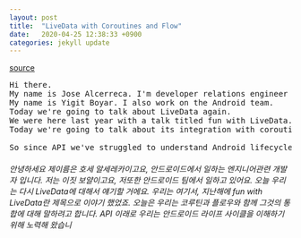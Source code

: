 ```yaml
---
layout: post
title:  "LiveData with Coroutines and Flow"
date:   2020-04-25 12:38:33 +0900
categories: jekyll update
---
```

[source](https://www.youtube.com/watch?v=B8ppnjGPAGE)



<pre>
Hi there.   
My name is Jose Alcerreca. I'm developer relations engineer working on Android.   
My name is Yigit Boyar. I also work on the Android team.   
Today we're going to talk about LiveData again.   
We were here last year with a talk titled fun with LiveData.   
Today we're going to talk about its integration with coroutines and with Flow.   

So since API we've struggled to understand Android lifecycles.   
</pre>

<h6>
안녕하세요 제이름은 호세 알세레카이고요, 안드로이드에서 일하는 엔지니어관련 개발자 입니다.   
저는 이짓 보얄이고요, 저또한 안드로이드 팀에서 일하고 있어요.   
오늘 우리는 다시 LiveData에 대해서 얘기할 거에요.   
우리는 여기서, 지난해에 fun with LiveData란 제목으로 이야기 했었죠.  
오늘은 우리는 코루틴과 플로우와 함께 그것의 통합에 대해 말하려고 합니다.   
API 이래로 우리는 안드로이드 라이프 사이클을 이해하기 위해 노력해 왔습니
</h6>
